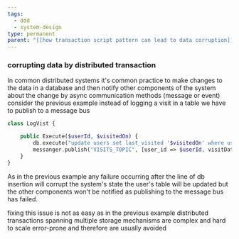```yaml
---
tags:
  - ddd
  - system-design
type: permanent
parent: "[[how transaction script pattern can lead to data corruption]]"
---
```


### corrupting data by distributed transaction
In common distributed systems it's common practice to make changes to the data in a database and then notify other components of the system about the change by async communication methods (message or event) consider the previous example instead of logging a visit in a table we have to publish to a message bus
```PHP
class LogVist {

	public Execute($userId, $visitedOn) {
		db.execute("update users set last_visited '$visitedOn' where user_id='$userId'")
		messanger.publish("VISITS_TOPIC", [user_id => $userId, visitDate => $visitedOn])
	}
}
```

As in the previous example any failure occurring after the line of db insertion will corrupt the system's state the user's table will be updated but the other components won't be notified as publishing to the message bus has failed.

fixing this issue is not as easy as in the previous example distributed transactions spanning multiple storage mechanisms are complex and hard to scale error-prone and therefore are usually avoided
